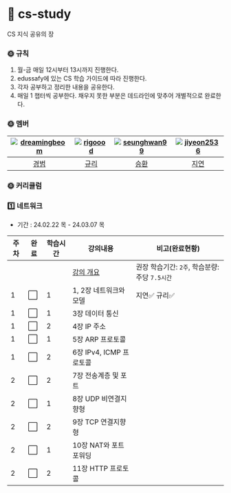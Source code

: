 # 🗽 cs-study
CS 지식 공유의 장 

### 🌞 규칙
1. 월-금 매일 12시부터 13시까지 진행한다.
2. edussafy에 있는 CS 학습 가이드에 따라 진행한다.
3. 각자 공부하고 정리한 내용을 공유한다.
4. 매일 1 챕터씩 공부한다. 채우지 못한 부분은 데드라인에 맞추어 개별적으로 완료한다.

### 🌞 멤버
|[![dreamingbeom](https://avatars.githubusercontent.com/u/128280944?v=4)](https://github.com/dreamingbeom)|[![rigoood](https://avatars.githubusercontent.com/u/132658372?v=4)](https://github.com/rigoood)|[![seunghwan99](https://avatars.githubusercontent.com/u/139419039?v=4)](https://github.com/seunghwan99)|[![jiyeon2536](https://avatars.githubusercontent.com/u/125720796?v=4)](https://github.com/jiyeon2536)|
|:-:|:-:|:-:|:-:|
|[경범](https://github.com/dreamingbeom)|[규리](https://github.com/rigoood)|[승환](https://github.com/Lim-seunghwan99)|[지연](https://github.com/jiyeon2536)|

### 🌞 커리큘럼
### 1️⃣ 네트워크 
- 기간 : 24.02.22 목 - 24.03.07 목
  
|주차|완료|학습시간|강의내용|비고(완료현황)|
| ------ | ------ | ------ | ------ | ------ |
| | | | [강의 개요](네트워크) | 권장 학습기간: `2주`, 학습분량: 주당 `7.5시간`|
|1| :white_large_square: |1| 1, 2장 네트워크와 모델 | 지연✅ 규리✅ |
|1| :white_large_square: |1| 3장 데이터 통신 | |
|1| :white_large_square: |2| 4장 IP 주소 | |
|1| :white_large_square: |1| 5장 ARP 프로토콜 | |
|1| :white_large_square: |2| 6장 IPv4, ICMP 프로토콜 | |
|2| :white_large_square: |2| 7장 전송계층 및 포트 | |
|2| :white_large_square: |1| 8장 UDP 비연결지향형 | |
|2| :white_large_square: |2| 9장 TCP 연결지향형 | |
|2| :white_large_square: |1| 10장 NAT와 포트포워딩 | |
|2| :white_large_square: |2| 11장 HTTP 프로토콜 | |
